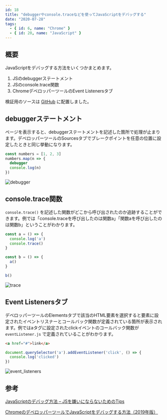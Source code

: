 ```yaml
---
id: 18
title: "debuggerやconsole.traceなどを使ってJavaScriptをデバッグする"
date: "2020-07-28"
tags:
  - { id: 6, name: "Chrome" }
  - { id: 20, name: "JavaScript" }
---
```


## 概要

JavaScriptをデバッグする方法をいくつかまとめます。

1. JSのdebuggerステートメント
1. JSのconsole.trace関数
1. ChromeデベロッパーツールのEvent Listenersタブ

検証用のソースは [GitHub](https://github.com/krabben16/test-js-debug) に配置しました。

## debuggerステートメント

ページを表示すると、debuggerステートメントを記述した箇所で処理が止まります。デベロッパーツールのSourcesタブでブレークポイントを任意の位置に設定したときと同じ挙動になります。

```js
const numbers = [1, 2, 3]
numbers.map(n => {
  debugger
  console.log(n)
})
```

![debugger](/images/articles/18/debugger_tiny.png)

## console.trace関数

`console.trace()` を記述した関数がどこから呼び出されたのか追跡することができます。例では「console.traceを呼び出したのは関数a」「関数aを呼び出したのは関数b」ということがわかります。

```js
const a = () => {
  console.log('a')
  console.trace()
}

const b = () => {
  a()
}

b()
```

![trace](/images/articles/18/trace_tiny.png)

## Event Listenersタブ

デベロッパーツールのElementsタブで該当のHTML要素を選択すると要素に設定されたイベントリスナーとコールバック関数が定義されている箇所が表示されます。例ではaタグに設定されたclickイベントのコールバック関数が `eventListener.js` で定義されていることがわかります。

```html
<a href="#">link</a>
```

```js
document.querySelector('a').addEventListener('click', () => {
  console.log('clicked')
})
```

![event_listeners](/images/articles/18/event_listeners_tiny.png)

## 参考

[JavaScriptのデバッグ方法 – JSを嫌いにならないためのTips](https://postd.cc/how-to-not-hate-javascript-tips-from-the-frontline/)

[ChromeのデベロッパーツールでJavaScriptをデバッグする方法（2019年版）](https://ics.media/entry/190517/)
